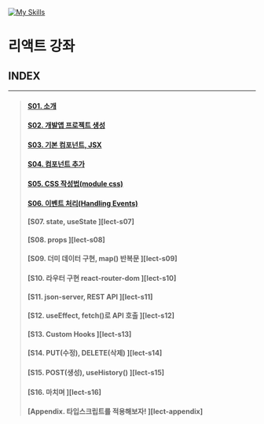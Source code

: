 [![My Skills](https://skillicons.dev/icons?heiht="10"&i=nodejs,vscode,js,react&theme=light)](https://www.youtube.com/playlist?list=PLZKTXPmaJk8J_fHAzPLH8CJ_HO_M33e7-)

# 리액트 강좌

## INDEX
--- 
> #### [S01. 소개                                        ][lect-s01]
> #### [S02. 개발앱 프로젝트 생성    		      ][lect-s02]
> #### [S03. 기본 컴포넌트, JSX			      ][lect-s03]
> #### [S04. 컴포넌트 추가 			      ][lect-s04]
> #### [S05. CSS 작성법(module css)		      ][lect-s05]
> #### [S06. 이벤트 처리(Handling Events)	      ][lect-s06]
> #### [S07. state, useState			      ][lect-s07]
> #### [S08. props					      ][lect-s08]
> #### [S09. 더미 데이터 구현, map() 반복문	      ][lect-s09]
> #### [S10. 라우터 구현 react-router-dom	      ][lect-s10]
> #### [S11. json-server, REST API		      ][lect-s11]
> #### [S12. useEffect, fetch()로 API 호출	      ][lect-s12]
> #### [S13. Custom Hooks			      ][lect-s13]
> #### [S14. PUT(수정), DELETE(삭제)		      ][lect-s14]
> #### [S15. POST(생성), useHistory()		      ][lect-s15]
> #### [S16. 마치며				      ][lect-s16]
> #### [Appendix. 타입스크립트를 적용해보자!     ][lect-appendix] 

[lect-s01]: s01_intro.md
[lect-s02]: s02_create_app.md
[lect-s03]: s03_component_jsx.md
[lect-s04]: s04_add_component.md
[lect-s05]: s05_module_css.md
[lect-s06]: s06_handling_events.md


